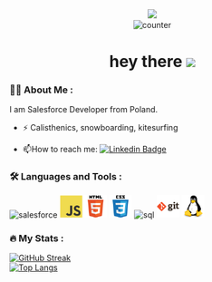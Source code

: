 <div id="header" align="center">
<img src="https://raw.githubusercontent.com/TheDudeThatCode/TheDudeThatCode/master/Assets/Developer.gif" width="100"/>
<br>
<img src="https://komarev.com/ghpvc/?username=P1xel00&style=flat-square&color=blue" alt="counter"/>
<h1>
  hey there
  <img src="https://media.giphy.com/media/hvRJCLFzcasrR4ia7z/giphy.gif" width="30px"/>
</h1>
</div>


### :man_technologist: About Me :  
I am Salesforce Developer from Poland.

- :zap: Calisthenics, snowboarding, kitesurfing

- :mailbox:How to reach me: [![Linkedin Badge](https://img.shields.io/badge/-Stanisław_Szopa-blue?style=flat&logo=Linkedin&logoColor=white)](https://www.linkedin.com/in/stanislawszopa/)


### :hammer_and_wrench: Languages and Tools :
<div>
  <img src="https://www.salesforce.com/news/wp-content/uploads/sites/3/2020/08/SFDO-Logo-2020-RGB-Vert-FullColor.png" alt="salesforce" width="40" height="40"/>
  <img src="https://raw.githubusercontent.com/devicons/devicon/master/icons/javascript/javascript-original.svg" alt="javascript" width="40" height="40"/>
  <img src="https://raw.githubusercontent.com/devicons/devicon/master/icons/html5/html5-original-wordmark.svg" alt="html5" width="40" height="40"/>
  <img src="https://raw.githubusercontent.com/devicons/devicon/master/icons/css3/css3-original-wordmark.svg" alt="css3" width="40" height="40"/>
  <img src="https://user-images.githubusercontent.com/40461634/114240226-2f506580-9955-11eb-849b-e2a25117d681.png" alt="sql" width="40" height="40"/>
  <img src="https://github.com/devicons/devicon/blob/master/icons/git/git-original-wordmark.svg" title="Git" alt="Git" width="40" height="40"/>
  <img src="https://raw.githubusercontent.com/devicons/devicon/master/icons/linux/linux-original.svg" alt="linux" width="40" height="40"/>
</div>
</p>



### :fire: My Stats :
[![GitHub Streak](http://github-readme-streak-stats.herokuapp.com?user=P1xel00&theme=dark&background=000000)](https://git.io/streak-stats)  
[![Top Langs](https://github-readme-stats.vercel.app/api/top-langs/?username=P1xel00&layout=compact&theme=vision-friendly-dark)](https://github.com/anuraghazra/github-readme-stats)

